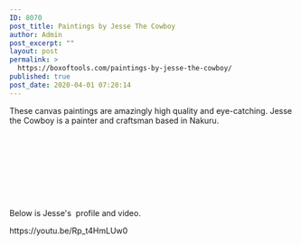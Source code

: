 ```yaml
---
ID: 8070
post_title: Paintings by Jesse The Cowboy
author: Admin
post_excerpt: ""
layout: post
permalink: >
  https://boxoftools.com/paintings-by-jesse-the-cowboy/
published: true
post_date: 2020-04-01 07:20:14
---
```

<!-- wp:paragraph -->
<p>These canvas paintings are amazingly high quality and eye-catching. Jesse the Cowboy is a painter and craftsman based in Nakuru. </p>
<!-- /wp:paragraph -->

<p><a data-elementor-lightbox-slideshow="all" href="https://boxoftools.com/wp-content/uploads/2020/03/DSC_0945-Large.jpg"><br>
														</a><br>
				<a data-elementor-lightbox-slideshow="all" href="https://boxoftools.com/wp-content/uploads/2020/03/DSC_0940-Large.jpg"><br>
														</a><br>
				<a data-elementor-lightbox-slideshow="all" href="https://boxoftools.com/wp-content/uploads/2020/03/DSC_0939-Large.jpg"><br>
														</a><br>
				<a data-elementor-lightbox-slideshow="all" href="https://boxoftools.com/wp-content/uploads/2020/03/DSC_0937-Large.jpg"><br>
														</a></p>
<p>Below is Jesse's&nbsp; profile and video.&nbsp;</p>
<p>https://youtu.be/Rp_t4HmLUw0</p>